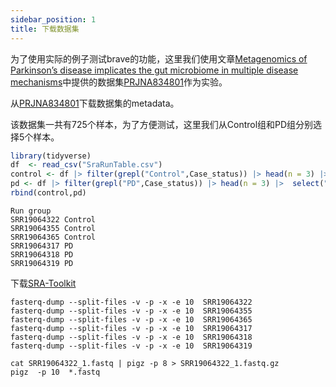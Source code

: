 ```yaml
---
sidebar_position: 1
title: 下载数据集
---
```


为了使用实际的例子测试brave的功能，这里我们使用文章[Metagenomics of Parkinson’s disease implicates the gut microbiome in multiple disease mechanisms](https://www.nature.com/articles/s41467-022-34667-x)中提供的数据集[PRJNA834801](https://www.ncbi.nlm.nih.gov/bioproject/834801)作为实验。

从[PRJNA834801](https://www.ncbi.nlm.nih.gov/Traces/study/?acc=SRP373424&o=acc_s%3Aa)下载数据集的metadata。

该数据集一共有725个样本，为了方便测试，这里我们从Control组和PD组分别选择5个样本。

```R
library(tidyverse)
df  <- read_csv("SraRunTable.csv")
control <- df |> filter(grepl("Control",Case_status)) |> head(n = 3) |>  select("Run",group="Case_status")
pd <- df |> filter(grepl("PD",Case_status)) |> head(n = 3) |>  select("Run",group="Case_status")
rbind(control,pd)
```
```
Run	group
SRR19064322	Control
SRR19064355	Control
SRR19064365	Control
SRR19064317	PD
SRR19064318	PD
SRR19064319	PD
```

下载[SRA-Toolkit](https://github.com/ncbi/sra-tools/wiki/01.-Downloading-SRA-Toolkit)

```
fasterq-dump --split-files -v -p -x -e 10  SRR19064322
fasterq-dump --split-files -v -p -x -e 10  SRR19064355
fasterq-dump --split-files -v -p -x -e 10  SRR19064365
fasterq-dump --split-files -v -p -x -e 10  SRR19064317
fasterq-dump --split-files -v -p -x -e 10  SRR19064318
fasterq-dump --split-files -v -p -x -e 10  SRR19064319
```
```
cat SRR19064322_1.fastq | pigz -p 8 > SRR19064322_1.fastq.gz
pigz  -p 10  *.fastq 
```
